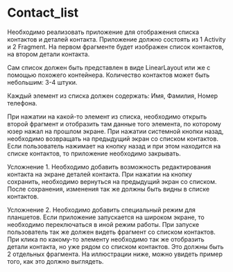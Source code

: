 # Contact_list
Необходимо реализовать приложение для отображения списка контактов и деталей контакта. Приложение должно состоять из 1 Activity и 2 Fragment. На первом фрагменте будет изображен список контактов, на втором детали контакта.

Сам список должен быть представлен в виде LinearLayout или же с помощью похожего контейнера. Количество контактов может быть небольшим: 3-4 штуки. 

Каждый элемент из списка должен содержать: Имя, Фамилия, Номер телефона.

При нажатии на какой-то элемент из списка, необходимо открыть второй фрагмент и отобразить там данные того элемента, по которому юзер нажал на прошлом экране. При нажатии системной кнопки назад, необходимо возвращать на предыдущий экран со списком контактов. Если пользователь нажимает на кнопку назад и при этом находится на списке контактов, то приложение необходимо закрывать.

 Усложнение 1.
 Необходимо добавить возможность редактирования контакта на экране деталей контакта. При нажатии на кнопку сохранить, необходимо вернуться на предыдущий экран со списком. После сохранения, изменения так же должны быть видны в списке контактов.

 Усложнение 2.
 Необходимо добавить специальный режим для планшетов. Если приложение запускается на широком экране, то необходимо переключаться в иной режим работы. При запуске пользователь так же должен видеть фрагмент со списком контактов. При клика по какому-то элементу необходимо так же отобразить детали контакта, но уже рядом со списком контактов. Это должны быть 2 отдельных фрагмента. На иллюстрации ниже, можно увидеть пример того, как это должно выглядеть. 
